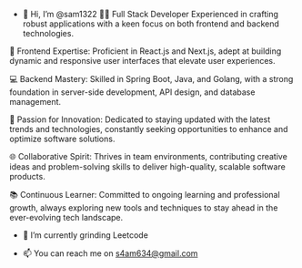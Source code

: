 - 👋 Hi, I’m @sam1322
👨‍💻 Full Stack Developer
Experienced in crafting robust applications with a keen focus on both frontend and backend technologies.

🔧 Frontend Expertise: Proficient in React.js and Next.js, adept at building dynamic and responsive user interfaces that elevate user experiences.

💻 Backend Mastery: Skilled in Spring Boot, Java, and Golang, with a strong foundation in server-side development, API design, and database management.

🚀 Passion for Innovation: Dedicated to staying updated with the latest trends and technologies, constantly seeking opportunities to enhance and optimize software solutions.

🌐 Collaborative Spirit: Thrives in team environments, contributing creative ideas and problem-solving skills to deliver high-quality, scalable software products.

📚 Continuous Learner: Committed to ongoing learning and professional growth, always exploring new tools and techniques to stay ahead in the ever-evolving tech landscape.


- 🌱 I’m currently grinding Leetcode
<!-- - 💞️ I’m looking to collaborate on ... -->
- 📫 You can reach me on s4am634@gmail.com

<!---
sam1322/sam1322 is a ✨ special ✨ repository because its `README.md` (this file) appears on your GitHub profile.
You can click the Preview link to take a look at your changes.
--->
